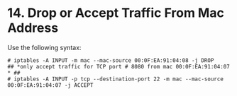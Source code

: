 # 14. Drop or Accept Traffic From Mac Address

Use the following syntax:
```
# iptables -A INPUT -m mac --mac-source 00:0F:EA:91:04:08 -j DROP
## *only accept traffic for TCP port # 8080 from mac 00:0F:EA:91:04:07 * ##
# iptables -A INPUT -p tcp --destination-port 22 -m mac --mac-source 00:0F:EA:91:04:07 -j ACCEPT
```
